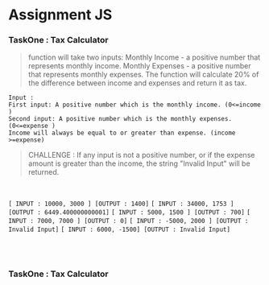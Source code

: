 # Assignment JS

### TaskOne : Tax Calculator

> function will take two inputs:
> Monthly Income - a positive number that represents monthly income.
> Monthly Expenses - a positive number that represents monthly expenses.
> The function will calculate 20% of the difference between income and expenses and return it as tax.

```
Input :
First input: A positive number which is the monthly income. (0<=income )
Second input: A positive number which is the monthly expenses. (0<=expense )
Income will always be equal to or greater than expense. (income >=expense)
```

> CHALLENGE : If any input is not a positive number, or if the expense amount is greater than the income, the string "Invalid Input" will be returned.
<br/>

``` [ INPUT : 10000, 3000 ] [OUTPUT : 1400] ```
``` [ INPUT : 34000, 1753 ] [OUTPUT : 6449.400000000001] ```
``` [ INPUT : 5000, 1500 ] [OUTPUT : 700] ```
``` [ INPUT : 7000, 7000 ] [OUTPUT : 0] ```
``` [ INPUT : -5000, 2000 ] [OUTPUT : Invalid Input] ```
``` [ INPUT : 6000, -1500] [OUTPUT : Invalid Input] ```

<br/>
<br/>

### TaskOne : Tax Calculator